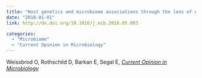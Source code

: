 ```yaml
---
title: "Host genetics and microbiome associations through the lens of genome wide association studies"
date: "2018-01-01"
link: http://dx.doi.org/10.1016/j.mib.2018.05.003

categories:
  - "Microbiome"
  - "Current Opinion in Microbiology"
---
```


Weissbrod O, Rothschild D, Barkan E, Segal E, [*Current Opinion in Microbiology*](http://dx.doi.org/10.1016/j.mib.2018.05.003)



